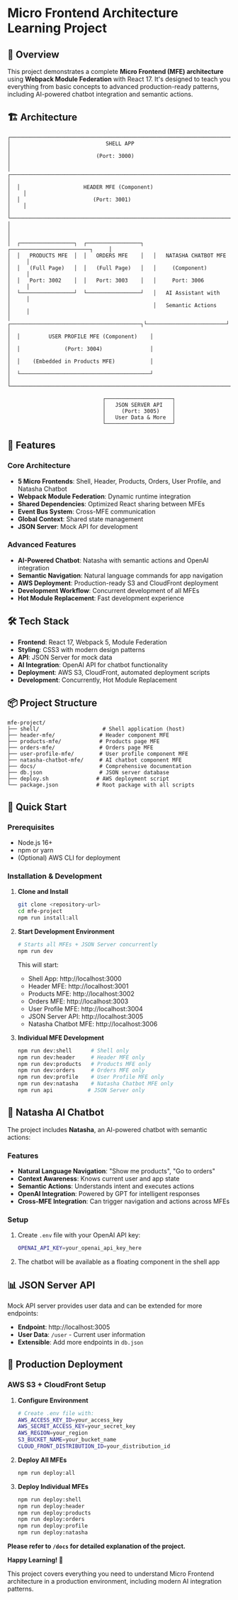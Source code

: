 # Micro Frontend Architecture Learning Project

## 🎯 Overview

This project demonstrates a complete **Micro Frontend (MFE) architecture** using **Webpack Module Federation** with React 17. It's designed to teach you everything from basic concepts to advanced production-ready patterns, including AI-powered chatbot integration and semantic actions.

## 🏗️ Architecture

```
┌─────────────────────────────────────────────────────────────────────────────┐
│                              SHELL APP                                      │
│                           (Port: 3000)                                      │
│  ┌─────────────────────────────────────────────────────────────────────┐    │
│  │                    HEADER MFE (Component)                           │    │
│  │                       (Port: 3001)                                  │    │
│  └─────────────────────────────────────────────────────────────────────┘    │
│                                                                             │
│  ┌─────────────────┐  ┌─────────────────┐   ┌─────────────────────────┐     │
│  │   PRODUCTS MFE  │  │   ORDERS MFE    │   │   NATASHA CHATBOT MFE   │     │
│  │   (Full Page)   │  │   (Full Page)   │   │     (Component)         │     │
│  │   Port: 3002    │  │   Port: 3003    │   │     Port: 3006          │     │
│  └─────────────────┘  └─────────────────┘   │   AI Assistant with     │     │
│                                             │   Semantic Actions      │     │
│  ┌─────────────────────────────────────────┐└─────────────────────────┘     │
│  │         USER PROFILE MFE (Component)    │                                │
│  │              (Port: 3004)               │                                │
│  │    (Embedded in Products MFE)           │                                │
│  └─────────────────────────────────────────┘                                │
└─────────────────────────────────────────────────────────────────────────────┘

                              ┌─────────────────────┐
                              │   JSON SERVER API   │
                              │     (Port: 3005)    │
                              │   User Data & More  │
                              └─────────────────────┘
```

## 🚀 Features

### Core Architecture

- **5 Micro Frontends**: Shell, Header, Products, Orders, User Profile, and Natasha Chatbot
- **Webpack Module Federation**: Dynamic runtime integration
- **Shared Dependencies**: Optimized React sharing between MFEs
- **Event Bus System**: Cross-MFE communication
- **Global Context**: Shared state management
- **JSON Server**: Mock API for development

### Advanced Features

- **AI-Powered Chatbot**: Natasha with semantic actions and OpenAI integration
- **Semantic Navigation**: Natural language commands for app navigation
- **AWS Deployment**: Production-ready S3 and CloudFront deployment
- **Development Workflow**: Concurrent development of all MFEs
- **Hot Module Replacement**: Fast development experience

## 🛠️ Tech Stack

- **Frontend**: React 17, Webpack 5, Module Federation
- **Styling**: CSS3 with modern design patterns
- **API**: JSON Server for mock data
- **AI Integration**: OpenAI API for chatbot functionality
- **Deployment**: AWS S3, CloudFront, automated deployment scripts
- **Development**: Concurrently, Hot Module Replacement

## 📦 Project Structure

```
mfe-project/
├── shell/                    # Shell application (host)
├── header-mfe/              # Header component MFE
├── products-mfe/            # Products page MFE
├── orders-mfe/              # Orders page MFE
├── user-profile-mfe/        # User profile component MFE
├── natasha-chatbot-mfe/     # AI chatbot component MFE
├── docs/                    # Comprehensive documentation
├── db.json                  # JSON server database
├── deploy.sh               # AWS deployment script
└── package.json            # Root package with all scripts
```

## 🚀 Quick Start

### Prerequisites

- Node.js 16+
- npm or yarn
- (Optional) AWS CLI for deployment

### Installation & Development

1. **Clone and Install**

   ```bash
   git clone <repository-url>
   cd mfe-project
   npm run install:all
   ```

2. **Start Development Environment**

   ```bash
   # Starts all MFEs + JSON Server concurrently
   npm run dev
   ```

   This will start:

   - Shell App: http://localhost:3000
   - Header MFE: http://localhost:3001
   - Products MFE: http://localhost:3002
   - Orders MFE: http://localhost:3003
   - User Profile MFE: http://localhost:3004
   - JSON Server API: http://localhost:3005
   - Natasha Chatbot MFE: http://localhost:3006

3. **Individual MFE Development**
   ```bash
   npm run dev:shell      # Shell only
   npm run dev:header     # Header MFE only
   npm run dev:products   # Products MFE only
   npm run dev:orders     # Orders MFE only
   npm run dev:profile    # User Profile MFE only
   npm run dev:natasha    # Natasha Chatbot MFE only
   npm run api           # JSON Server only
   ```

## 🤖 Natasha AI Chatbot

The project includes **Natasha**, an AI-powered chatbot with semantic actions:

### Features

- **Natural Language Navigation**: "Show me products", "Go to orders"
- **Context Awareness**: Knows current user and app state
- **Semantic Actions**: Understands intent and executes actions
- **OpenAI Integration**: Powered by GPT for intelligent responses
- **Cross-MFE Integration**: Can trigger navigation and actions across MFEs

### Setup

1. Create `.env` file with your OpenAI API key:

   ```bash
   OPENAI_API_KEY=your_openai_api_key_here
   ```

2. The chatbot will be available as a floating component in the shell app

## 📊 JSON Server API

Mock API server provides user data and can be extended for more endpoints:

- **Endpoint**: http://localhost:3005
- **User Data**: `/user` - Current user information
- **Extensible**: Add more endpoints in `db.json`

## 🚀 Production Deployment

### AWS S3 + CloudFront Setup

1. **Configure Environment**

   ```bash
   # Create .env file with:
   AWS_ACCESS_KEY_ID=your_access_key
   AWS_SECRET_ACCESS_KEY=your_secret_key
   AWS_REGION=your_region
   S3_BUCKET_NAME=your_bucket_name
   CLOUD_FRONT_DISTRIBUTION_ID=your_distribution_id
   ```

2. **Deploy All MFEs**

   ```bash
   npm run deploy:all
   ```

3. **Deploy Individual MFEs**
   ```bash
   npm run deploy:shell
   npm run deploy:header
   npm run deploy:products
   npm run deploy:orders
   npm run deploy:profile
   npm run deploy:natasha
   ```

<strong>Please refer to `/docs` for detailed explanation of the project.</strong>

**Happy Learning! 🎉**

This project covers everything you need to understand Micro Frontend architecture in a production environment, including modern AI integration patterns.

